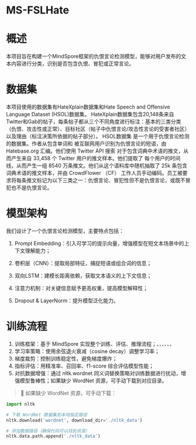 # MS-FSLHate

# 概述
本项目旨在构建一个MindSpore框架的仇恨言论检测模型，能够对用户发布的文本内容进行分类，识别是否包含仇恨、冒犯或正常言论。

# 数据集
本项目使用的数据集有HateXplain数据集和Hate Speech and Offensive Language Dataset (HSOL)数据集。
HateXplain数据集包含20,148条来自Twitter和Gab的帖子，每条帖子都从三个不同角度进行标注：基本的三类分类（仇恨、攻击性或正常）、目标社区（帖子中仇恨言论/攻击性言论的受害者社区）以及理由（标注决策所依据的帖子部分）。
HSOL数据集 是一个用于仇恨言论检测的数据集。作者从包含单词和 被互联网用户识别为仇恨言论的短语，由 Hatebase.org 汇编。他们使用 Twitter API 搜索 对于包含词典中术语的推文，从而产生来自 33,458 个 Twitter 用户的推文样本。他们提取了 每个用户的时间线，从而产生一组 8540 万条推文。他们从这个语料库中随机抽取了 25k 条包含词典术语的推文样本，并由 CrowdFlower （CF） 工作人员手动编码。员工被要求将每条推文标记为以下三类之一：仇恨言论、冒犯性但不是仇恨言论，或既不冒犯也不是仇恨言论。
# 模型架构
我们设计了一个仇恨言论检测模型，主要特点包括：
1. Prompt Embedding：引入可学习的提示向量，增强模型在短文本场景中的上下文理解能力；

2. 卷积层（CNN）：提取局部特征，捕捉短语或组合词的信息；

3. 双向LSTM：建模长距离依赖，获取文本语义的上下文信息；

4. 注意力机制：对关键信息赋予更高权重，提高模型解释性；

5. Dropout & LayerNorm：提升模型泛化能力。


# 训练流程
1. 训练框架：基于 MindSpore 实现整个训练、评估、推理流程；、、、、、、
2. 学习率策略：使用余弦退火衰减（cosine decay）调整学习率；
3. 梯度裁剪：控制训练稳定性，避免梯度爆炸；
4. 指标评估：用精准率、召回率、f1-score 综合评估模型性能；
5. 对抗数据增强：通过 nltk.wordnet 同义词替换策略对训练数据进行扰动，增强模型鲁棒性；如果缺少 WordNet 资源，可手动下载到对应目录。
> 🔧 如果缺少 WordNet 资源，可手动下载：

```python
import nltk

# 下载 WordNet 数据集到本地指定路径
nltk.download('wordnet', download_dir='./nltk_data')

# 添加数据路径（确保代码可以找到资源）
nltk.data.path.append('./nltk_data')